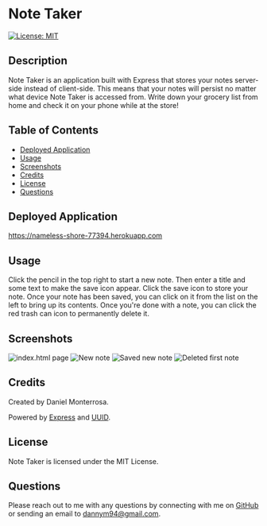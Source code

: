 # Note Taker

[![License: MIT](https://img.shields.io/badge/License-MIT-yellow.svg)](https://opensource.org/licenses/MIT)

## Description
Note Taker is an application built with Express that stores your notes server-side instead of client-side. This means that your notes will persist no matter what device Note Taker is accessed from. Write down your grocery list from home and check it on your phone while at the store!

## Table of Contents
* [Deployed Application](#installation)
* [Usage](#usage)
* [Screenshots](#screenshots)
* [Credits](#credits)
* [License](#license)
* [Questions](#questions)

## Deployed Application
https://nameless-shore-77394.herokuapp.com

## Usage
Click the pencil in the top right to start a new note. Then enter a title and some text to make the save icon appear. Click the save icon to store your note. Once your note has been saved, you can click on it from the list on the left to bring up its contents. Once you're done with a note, you can click the red trash can icon to permanently delete it.

## Screenshots
![index.html page](https://user-images.githubusercontent.com/65088117/90329332-f00e7800-df71-11ea-912d-cbc6d486fddc.png)
![New note](https://user-images.githubusercontent.com/65088117/90329400-978baa80-df72-11ea-96c8-cbc80811eb49.png)
![Saved new note](https://user-images.githubusercontent.com/65088117/90329409-b25e1f00-df72-11ea-8d02-9b7371e5bef2.png)
![Deleted first note](https://user-images.githubusercontent.com/65088117/90329425-d1f54780-df72-11ea-8130-c2a21f9b6b33.png)

## Credits
Created by Daniel Monterrosa.

Powered by [Express](https://www.npmjs.com/package/express) and [UUID](https://www.npmjs.com/package/uuid).

## License
Note Taker is licensed under the MIT License.

## Questions
Please reach out to me with any questions by connecting with me on [GitHub](https://github.com/Dannymont94) or sending an email to dannym94@gmail.com.